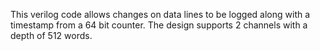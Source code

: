 This verilog code allows changes on data lines to be logged along with a timestamp from a 64 bit counter. The design supports 2 channels with a depth of 512 words.
